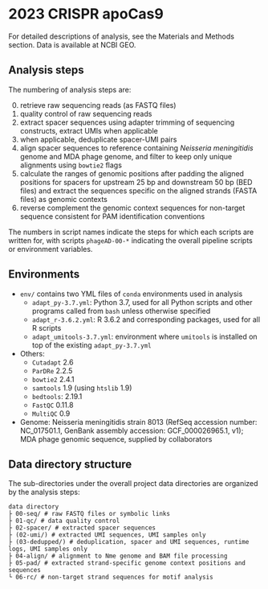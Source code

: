 # 2023 CRISPR apoCas9

For detailed descriptions of analysis, see the Materials and Methods section.
Data is available at NCBI GEO.

## Analysis steps

The numbering of analysis steps are:

00. retrieve raw sequencing reads (as FASTQ files)
01. quality control of raw sequencing reads
02. extract spacer sequences using adapter trimming of sequencing constructs, extract UMIs when applicable
03. when applicable, deduplicate spacer-UMI pairs
04. align spacer sequences to reference containing *Neisseria meningitidis* genome and MDA phage genome, and filter to keep only unique alignments using `bowtie2` flags
05. calculate the ranges of genomic positions after padding the aligned positions for spacers for upstream 25 bp and downstream 50 bp (BED files) and extract the sequences specific on the aligned strands (FASTA files) as genomic contexts
06. reverse complement the genomic context sequences for non-target sequence consistent for PAM identification conventions

The numbers in script names indicate the steps for which each scripts are written for, with scripts `phageAD-00-*` indicating the overall pipeline scripts or environment variables.

## Environments

+ `env/` contains two YML files of `conda` environments used in analysis
  + `adapt_py-3.7.yml`: Python 3.7, used for all Python scripts and other programs called from `bash` unless otherwise specified
  + `adapt_r-3.6.2.yml`: R 3.6.2 and corresponding packages, used for all R scripts
  + `adapt_umitools-3.7.yml`: environment where `umitools` is installed on top of the existing `adapt_py-3.7.yml`
+ Others:
  + `Cutadapt` 2.6
  + `ParDRe` 2.2.5
  + `bowtie2` 2.4.1
  + `samtools` 1.9 (using `htslib` 1.9)
  + `bedtools`: 2.19.1
  + `FastQC` 0.11.8
  + `MultiQC` 0.9
+ Genome: Neisseria meningitidis strain 8013 (RefSeq accession number: NC_017501.1, GenBank assembly accession: GCF_000026965.1, v1); MDA phage genomic sequence, supplied by collaborators

## Data directory structure

The sub-directories under the overall project data directories are organized by the analysis steps:

```
data directory
├ 00-seq/ # raw FASTQ files or symbolic links
├ 01-qc/ # data quality control
├ 02-spacer/ # extracted spacer sequences
├ (02-umi/) # extracted UMI sequences, UMI samples only
├ (03-dedupped/) # deduplication, spacer and UMI sequences, runtime logs, UMI samples only
├ 04-align/ # alignment to Nme genome and BAM file processing
├ 05-pad/ # extracted strand-specific genome context positions and sequences
└ 06-rc/ # non-target strand sequences for motif analysis
```
